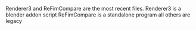 Renderer3 and ReFimCompare are the most recent files.
Renderer3 is a blender addon script
ReFimCompare is a standalone program
all others are legacy 
